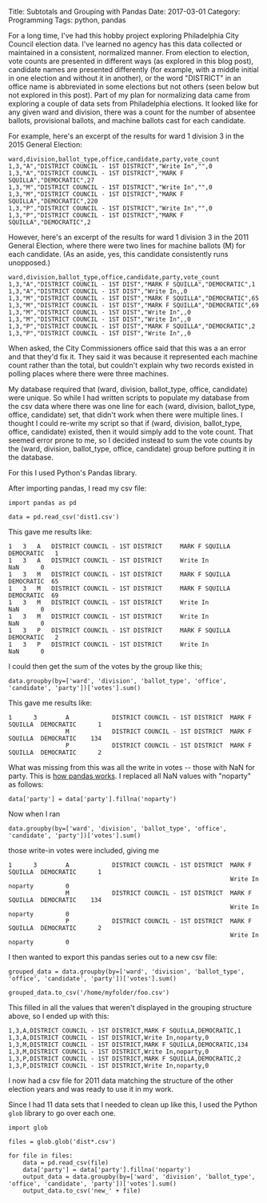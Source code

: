 Title: Subtotals and Grouping with Pandas
Date: 2017-03-01
Category: Programming
Tags: python, pandas

For a long time, I've had this hobby project exploring Philadelphia City Council election data.  I've learned no agency has this data collected or maintained in a consistent, normalized manner.  From election to election, vote counts are presented in different ways (as explored in this blog post), candidate names are presented differently (for example, with a middle initial in one election and without it in another), or the word "DISTRICT" in an office name is abbreviated in some elections but not others (seen below but not explored in this post).  Part of my plan for normalizing data came from exploring a couple of data sets from Philadelphia elections.  It looked like for any given ward and division, there was a count for the number of absentee ballots, provisional ballots, and machine ballots cast for each candidate. 


For example, here's an excerpt of the results for ward 1 division 3 in the 2015 General Election:
```
ward,division,ballot_type,office,candidate,party,vote_count
1,3,"A","DISTRICT COUNCIL - 1ST DISTRICT","Write In","",0
1,3,"A","DISTRICT COUNCIL - 1ST DISTRICT","MARK F SQUILLA","DEMOCRATIC",27
1,3,"M","DISTRICT COUNCIL - 1ST DISTRICT","Write In","",0
1,3,"M","DISTRICT COUNCIL - 1ST DISTRICT","MARK F SQUILLA","DEMOCRATIC",220
1,3,"P","DISTRICT COUNCIL - 1ST DISTRICT","Write In","",0
1,3,"P","DISTRICT COUNCIL - 1ST DISTRICT","MARK F SQUILLA","DEMOCRATIC",2
```

However, here's an excerpt of the results for ward 1 division 3 in the 2011 General Election, where there were two lines for machine ballots (M) for each candidate. (As an aside, yes, this candidate consistently runs unopposed.)
```
ward,division,ballot_type,office,candidate,party,vote_count
1,3,"A","DISTRICT COUNCIL - 1ST DIST","MARK F SQUILLA","DEMOCRATIC",1
1,3,"A","DISTRICT COUNCIL - 1ST DIST","Write In,,0
1,3,"M","DISTRICT COUNCIL - 1ST DIST","MARK F SQUILLA","DEMOCRATIC",65
1,3,"M","DISTRICT COUNCIL - 1ST DIST","MARK F SQUILLA","DEMOCRATIC",69
1,3,"M","DISTRICT COUNCIL - 1ST DIST","Write In",,0
1,3,"M","DISTRICT COUNCIL - 1ST DIST","Write In",,0
1,3,"P","DISTRICT COUNCIL - 1ST DIST","MARK F SQUILLA","DEMOCRATIC",2
1,3,"P","DISTRICT COUNCIL - 1ST DIST","Write In",,0
```

When asked, the City Commissioners office said that this was a an error and that they'd fix it. They said it was because it represented each machine count rather than the total, but couldn't explain why two records existed in polling places where there were three machines.

My database required that (ward, division, ballot_type, office, candidate) were unique.  So while I had written scripts to populate my database from the csv data where there was one line for each  (ward, division, ballot_type, office, candidate) set, that didn't work when there were multiple lines.  I thought I could re-write my script so that if (ward, division, ballot_type, office, candidate) existed, then it would simply add to the vote count. That seemed error prone to me, so I decided instead to sum the vote counts by the (ward, division, ballot_type, office, candidate) group before putting it in the database.

For this I used Python's Pandas library.

After importing pandas, I read my csv file:

```
import pandas as pd

data = pd.read_csv('dist1.csv')
```

This gave me results like:

```
1 	3 	A 	DISTRICT COUNCIL - 1ST DISTRICT 	MARK F SQUILLA 	DEMOCRATIC 	 1
1 	3 	A 	DISTRICT COUNCIL - 1ST DISTRICT 	Write In 			NaN 	 0
1 	3 	M 	DISTRICT COUNCIL - 1ST DISTRICT 	MARK F SQUILLA 	DEMOCRATIC 	65
1 	3 	M 	DISTRICT COUNCIL - 1ST DISTRICT 	MARK F SQUILLA 	DEMOCRATIC 	69
1 	3 	M 	DISTRICT COUNCIL - 1ST DISTRICT 	Write In 			NaN 	 0
1 	3 	M 	DISTRICT COUNCIL - 1ST DISTRICT 	Write In 			NaN 	 0
1 	3 	P 	DISTRICT COUNCIL - 1ST DISTRICT 	MARK F SQUILLA 	DEMOCRATIC 	 2
1 	3 	P 	DISTRICT COUNCIL - 1ST DISTRICT 	Write In 			NaN 	 0

```

I could then get the sum of the votes by the group like this;

```
data.groupby(by=['ward', 'division', 'ballot_type', 'office', 'candidate', 'party'])['votes'].sum()
```

This gave me results like:

```
1      3        A            DISTRICT COUNCIL - 1ST DISTRICT  MARK F SQUILLA  DEMOCRATIC      1
                M            DISTRICT COUNCIL - 1ST DISTRICT  MARK F SQUILLA  DEMOCRATIC    134
                P            DISTRICT COUNCIL - 1ST DISTRICT  MARK F SQUILLA  DEMOCRATIC      2
```

What was missing from this was all the write in votes -- those with NaN for party.  This is [how pandas works](http://pandas.pydata.org/pandas-docs/stable/missing_data.html#na-values-in-groupby).  I replaced all NaN values with "noparty" as follows:

```
data['party'] = data['party'].fillna('noparty')
```

Now when I ran 

```
data.groupby(by=['ward', 'division', 'ballot_type', 'office', 'candidate', 'party'])['votes'].sum()
```

those write-in votes were included, giving me

```
1      3        A            DISTRICT COUNCIL - 1ST DISTRICT  MARK F SQUILLA  DEMOCRATIC      1
                                                              Write In        noparty         0
                M            DISTRICT COUNCIL - 1ST DISTRICT  MARK F SQUILLA  DEMOCRATIC    134
                                                              Write In        noparty         0
                P            DISTRICT COUNCIL - 1ST DISTRICT  MARK F SQUILLA  DEMOCRATIC      2
                                                              Write In        noparty         0

```


I then wanted to export this pandas series out to a new csv file:

```
grouped_data = data.groupby(by=['ward', 'division', 'ballot_type', 'office', 'candidate', 'party'])['votes'].sum()

grouped_data.to_csv('/home/myfolder/foo.csv')
```

This filled in all the values that weren't displayed in the grouping structure above, so I ended up with this:

```
1,3,A,DISTRICT COUNCIL - 1ST DISTRICT,MARK F SQUILLA,DEMOCRATIC,1
1,3,A,DISTRICT COUNCIL - 1ST DISTRICT,Write In,noparty,0
1,3,M,DISTRICT COUNCIL - 1ST DISTRICT,MARK F SQUILLA,DEMOCRATIC,134
1,3,M,DISTRICT COUNCIL - 1ST DISTRICT,Write In,noparty,0
1,3,P,DISTRICT COUNCIL - 1ST DISTRICT,MARK F SQUILLA,DEMOCRATIC,2
1,3,P,DISTRICT COUNCIL - 1ST DISTRICT,Write In,noparty,0
```

I now had a csv file for 2011 data matching the structure of the other election years and was ready to use it in my work.

Since I had 11 data sets that I needed to clean up like this, I used the Python `glob` library to go over each one.  

```
import glob

files = glob.glob('dist*.csv')

for file in files:
    data = pd.read_csv(file)
	data['party'] = data['party'].fillna('noparty')
	output_data = data.groupby(by=['ward', 'division', 'ballot_type', 'office', 'candidate', 'party'])['votes'].sum()
	output_data.to_csv('new_' + file)
```















